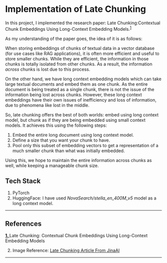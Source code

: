 
# Implementation of Late Chunking

In this project, I implemented the research paper: Late Chunking:Contextual Chunk Embeddings Using Long-Context Embedding Models.<sup>[1](#1)</sup>

As my understanding of the paper goes, the idea of it is as follows:

When storing embeddings of chunks of textual data in a vector database (for use cases like RAG applications), it is often more efficient and useful to store smaller chunks. While they are efficient, the information in those chunks is totally isolated from other chunks. As a result, the information *across* chunks is lost due to this process. 

On the other hand, we have long context embedding models which can take large textual documents and embed them as one chunk. As the entire document is being treated as a single chunk, there is not the issue of the information being lost across chunks. However, these long context embeddings have their own issues of inefficiency and loss of information, due to phenomena like lost in the middle.

So, late chunking offers the best of both worlds: embed using long context model, but chunk as if they are being embedded using small context models. It achieves this using the following steps:

1. Embed the entire long document using long context model.
2. Define a size that you want your chunk to have. 
3. Pool only this subset of embedding vectors to get a representation of a much smaller chunk than what was initially embedded.

Using this, we hope to maintain the entire information across chunks as well, while keeping a manageable chunk size.

## Tech Stack

1. PyTorch
2. HuggingFace: I have used *NovaSearch/stella_en_400M_v5* model as a long context model.

---

## References

<a id="1" href="https://arxiv.org/pdf/2409.04701" ><strong>1. </strong></a> Late Chunking: Contextual Chunk Embeddings Using Long-Context Embedding Models

2. Image Reference: [Late Chunking Article From JinaAI](https://jina.ai/news/late-chunking-in-long-context-embedding-models/)

---
